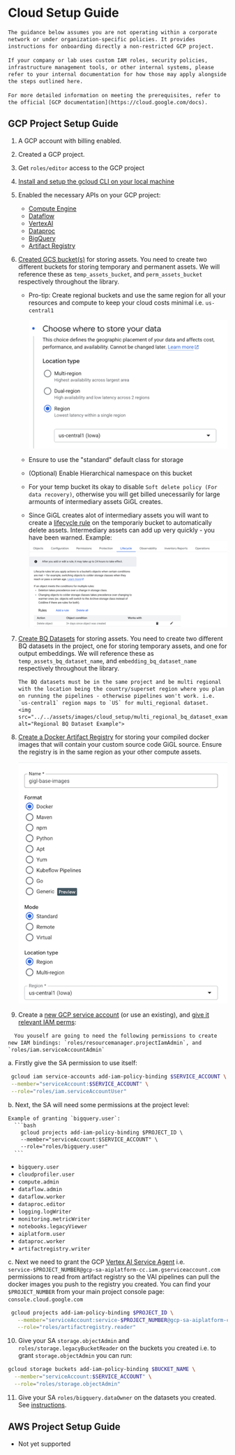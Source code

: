 # Cloud Setup Guide

```{note}
The guidance below assumes you are not operating within a corporate network or under organization-specific policies. It provides instructions for onboarding directly a non-restricted GCP project.

If your company or lab uses custom IAM roles, security policies, infrastructure management tools, or other internal systems, please refer to your internal documentation for how those may apply alongside the steps outlined here.

For more detailed information on meeting the prerequisites, refer to the official [GCP documentation](https://cloud.google.com/docs).
```

## GCP Project Setup Guide

1. A GCP account with billing enabled.

2. Created a GCP project.

3. Get `roles/editor` access to the GCP project

4. [Install and setup the gcloud CLI on your local machine](https://cloud.google.com/sdk/docs/install)

5. Enabled the necessary APIs on your GCP project:

   - [Compute Engine](https://console.cloud.google.com/apis/library/compute.googleapis.com)
   - [Dataflow](https://console.cloud.google.com/apis/library/dataflow.googleapis.com)
   - [VertexAI](https://console.cloud.google.com/apis/library/aiplatform.googleapis.com)
   - [Dataproc](https://console.cloud.google.com/apis/library/dataproc.googleapis.com)
   - [BigQuery](https://console.cloud.google.com/apis/library/bigquery.googleapis.com)
   - [Artifact Registry](https://console.cloud.google.com/apis/library/artifactregistry.googleapis.com)

6. [Created GCS bucket(s)](https://console.cloud.google.com/storage/create-bucket) for storing assets. You need to
   create two different buckets for storing temporary and permanent assets. We will reference these as
   `temp_assets_bucket`, and `perm_assets_bucket` respectively throughout the library.

   - Pro-tip: Create regional buckets and use the same region for all your resources and compute to keep your cloud
     costs minimal i.e. `us-central1`

     <img src="../../assets/images/cloud_setup/regional_bucket_example.png" alt="Regional Bucket Example" width="500px" />

   - Ensure to use the "standard" default class for storage

   - (Optional) Enable Hierarchical namespace on this bucket

   - For your temp bucket its okay to disable `Soft delete policy (For data recovery)`, otherwise you will get billed
     unecessarily for large armounts of intermediary assets GiGL creates.

   - Since GiGL creates alot of intermediary assets you will want to create a
     [lifecycle rule](https://cloud.google.com/storage/docs/lifecycle) on the temporariy bucket to automatically delete
     assets. Intermediary assets can add up very quickly - you have been warned. Example:
     <img src="../../assets/images/cloud_setup/bucket_lifecycle_example.png" alt="Bucket Lifecycle Example"/>

7. [Create BQ Datasets](https://console.cloud.google.com/bigquery) for storing assets. You need to create two different
   BQ datasets in the project, one for storing temporary assets, and one for output embeddings. We will reference these
   as `temp_assets_bq_dataset_name`, and `embedding_bq_dataset_name` respectively throughout the library.

   ```{caution}
   The BQ datasets must be in the same project and be multi regional with the location being the country/superset region where you plan on running the pipelines - otherwise pipelines won't work. i.e. `us-central1` region maps to `US` for multi_regional dataset.
   <img src="../../assets/images/cloud_setup/multi_regional_bq_dataset_example.png" alt="Regional BQ Dataset Example">
   ```

8. [Create a Docker Artifact Registry](https://console.cloud.google.com/artifacts) for storing your compiled docker
   images that will contain your custom source code GiGL source. Ensure the registry is in the same region as your other
   compute assets.

   <img src="../../assets/images/cloud_setup/regional_registry_example.png" alt="Regional Registry Example">

9. Create a [new GCP service account](https://console.cloud.google.com/iam-admin/serviceaccounts) (or use an existing),
   and [give it relevant IAM perms](https://cloud.google.com/iam/docs/roles-overview):

```{note}
  You youself are going to need the following permissions to create new IAM bindings: `roles/resourcemanager.projectIamAdmin`, and `roles/iam.serviceAccountAdmin`
```

a. Firstly give the SA permission to use itself:

```bash
 gcloud iam service-accounts add-iam-policy-binding $SERVICE_ACCOUNT \
 --member="serviceAccount:$SERVICE_ACCOUNT" \
 --role="roles/iam.serviceAccountUser"
```

b. Next, the SA will need some permissions at the project level:

````{note}
Example of granting `bigquery.user`:
  ```bash
    gcloud projects add-iam-policy-binding $PROJECT_ID \
    --member="serviceAccount:$SERVICE_ACCOUNT" \
    --role="roles/bigquery.user"
  ```
````

- `bigquery.user`
- `cloudprofiler.user`
- `compute.admin`
- `dataflow.admin`
- `dataflow.worker`
- `dataproc.editor`
- `logging.logWriter`
- `monitoring.metricWriter`
- `notebooks.legacyViewer`
- `aiplatform.user`
- `dataproc.worker`
- `artifactregistry.writer`

c. Next we need to grant the GCP
[Vertex AI Service Agent](https://cloud.google.com/vertex-ai/docs/general/access-control#service-agents) i.e.
`service-$PROJECT_NUMBER@gcp-sa-aiplatform-cc.iam.gserviceaccount.com` permissions to read from artifact registry so the
VAI pipelines can pull the docker images you push to the registry you created. You can find your `$PROJECT_NUMBER` from
your main project console page: `console.cloud.google.com`

```bash
 gcloud projects add-iam-policy-binding $PROJECT_ID \
   --member="serviceAccount:service-$PROJECT_NUMBER@gcp-sa-aiplatform-cc.iam.gserviceaccount.com" \
   --role="roles/artifactregistry.reader"
```

10. Give your SA `storage.objectAdmin` and `roles/storage.legacyBucketReader` on the buckets you created i.e. to grant
    `storage.objectAdmin` you can run:

```bash
gcloud storage buckets add-iam-policy-binding $BUCKET_NAME \
  --member="serviceAccount:$SERVICE_ACCOUNT" \
  --role="roles/storage.objectAdmin"
```

11. Give your SA `roles/bigquery.dataOwner` on the datasets you created. See
    [instructions](https://cloud.google.com/bigquery/docs/control-access-to-resources-iam#bq_2).

## AWS Project Setup Guide

- Not yet supported
